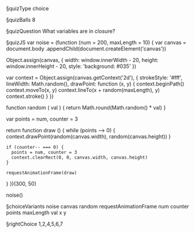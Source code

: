§quizType
choice

§quizBalls
8

§quizQuestion
What variables are in closure?



§quizJS
var noise = (function (num = 200, maxLength = 10) {
  var canvas = document.body
    .appendChild(document.createElement('canvas'))

  Object.assign(canvas, {
    width: window.innerWidth - 20,
    height: window.innerHeight - 20,
    style: 'background: #035'
  })

  var context = Object.assign(canvas.getContext('2d'), {
    strokeStyle: '#fff',
    lineWidth: Math.random(),
    drawPoint: function (x, y) {
      context.beginPath()
      context.moveTo(x, y)
      context.lineTo(x + random(maxLength), y)
      context.stroke()
    }
  })

  function random ( val ) {
    return Math.round(Math.random() * val)
  }

  var points = num, counter = 3

  return function draw () {
    while (points --> 0) {
      context.drawPoint(random(canvas.width), random(canvas.height))
    }

    if (counter-- === 0) {
      points = num, counter = 3
      context.clearRect(0, 0, canvas.width, canvas.height)
    }

    requestAnimationFrame(draw)
  }
})(300, 50)

noise()



§choiceVariants
noise
canvas
random
requestAnimationFrame
num
counter
points
maxLength
val
x
y


§rightChoice
1,2,4,5,6,7
